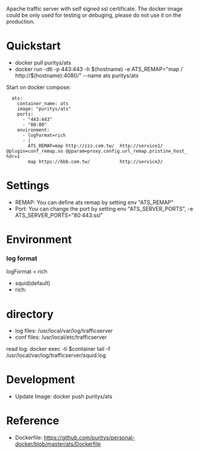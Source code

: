 
Apache traffic server with self signed ssl certificate. The docker image could be only used for testing or debuging, please do not use it on the production.



Quickstart
========

- docker pull puritys/ats
- docker run -dti -p 443:443 -h $(hostname)  -e ATS_REMAP="map / http://$(hostname):4080/" --name ats puritys/ats

Start on docker compose:

```
  ats:
    container_name: ats
    image: "puritys/ats"
    ports:
      - "443:443"
      - "80:80"
    environment:
      - logFormat=rich
      - |
        ATS_REMAP=map http://zzz.com.tw/  http://service1/   @plugin=conf_remap.so @pparam=proxy.config.url_remap.pristine_host_
hdr=1
        map https://bbb.com.tw/           http://service2/
```

Settings
=======
- REMAP: You can define ats remap by  setting env "ATS_REMAP"
- Port:   You can change the port by setting env "ATS_SERVER_PORTS",   -e ATS_SERVER_PORTS="80 443:ssl"

Environment
======

### log format

logFormat = rich

- squid(default)
- rich:

directory
==========

- log files: /usr/local/var/log/trafficserver
- conf files: /usr/local/etc/trafficserver



read log: docker exec -ti $container  tail -f /usr/local/var/log/trafficserver/squid.log

Development
======
- Update Image: docker push puritys/ats 

Reference
=======
- Dockerfile: https://github.com/puritys/personal-docker/blob/master/ats/Dockerfile
